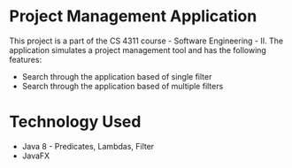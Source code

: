 # Project Management Application

This project is a part of the CS 4311 course - Software Engineering - II. The application simulates a project management tool and has the following features:

- Search through the application based of single filter
- Search through the application based of multiple filters

# Technology Used
- Java 8 - Predicates, Lambdas, Filter
- JavaFX
